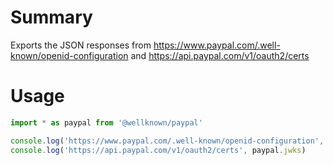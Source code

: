 # Summary

Exports the JSON responses from https://www.paypal.com/.well-known/openid-configuration and https://api.paypal.com/v1/oauth2/certs

# Usage

```js
import * as paypal from '@wellknown/paypal'

console.log('https://www.paypal.com/.well-known/openid-configuration', paypal.metadata)
console.log('https://api.paypal.com/v1/oauth2/certs', paypal.jwks)
```
